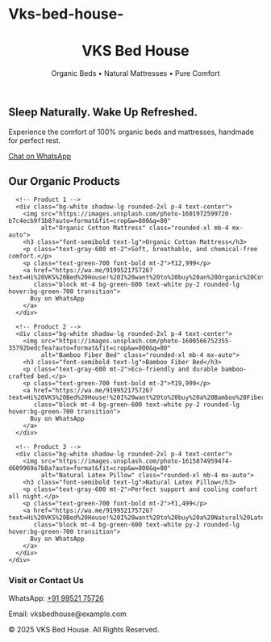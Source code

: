 # Vks-bed-house-
<!DOCTYPE html>
<html lang="en">
<head>
  <meta charset="UTF-8" />
  <meta name="viewport" content="width=device-width, initial-scale=1.0" />
  <title>VKS Bed House - Organic Beds & Mattresses</title>
  <script src="https://cdn.tailwindcss.com"></script>
</head>
<body class="bg-gray-50 text-gray-800">
  <!-- Header -->
  <header class="bg-green-700 text-white p-6 text-center shadow-lg">
    <h1 class="text-3xl font-bold">VKS Bed House</h1>
    <p class="text-sm mt-2">Organic Beds • Natural Mattresses • Pure Comfort</p>
  </header>

  <!-- Hero Section -->
  <section class="text-center py-10 bg-green-100">
    <h2 class="text-2xl font-semibold mb-4">Sleep Naturally. Wake Up Refreshed.</h2>
    <p class="max-w-xl mx-auto mb-6 text-gray-600">
      Experience the comfort of 100% organic beds and mattresses, handmade for perfect rest.
    </p>
    <a href="https://wa.me/919952175726?text=Hello%20VKS%20Bed%20House!%20I%20want%20to%20know%20more%20about%20your%20products."
       class="bg-green-600 text-white px-6 py-3 rounded-full hover:bg-green-700 transition">
      Chat on WhatsApp
    </a>
  </section>

  <!-- Products Section -->
  <section class="py-10 px-6">
    <h2 class="text-center text-2xl font-bold mb-8">Our Organic Products</h2>
    <div class="grid md:grid-cols-3 gap-8 max-w-6xl mx-auto">

      <!-- Product 1 -->
      <div class="bg-white shadow-lg rounded-2xl p-4 text-center">
        <img src="https://images.unsplash.com/photo-1601972599720-b7c4ecb9f1b8?auto=format&fit=crop&w=800&q=80"
             alt="Organic Cotton Mattress" class="rounded-xl mb-4 mx-auto">
        <h3 class="font-semibold text-lg">Organic Cotton Mattress</h3>
        <p class="text-gray-600 mt-2">Soft, breathable, and chemical-free comfort.</p>
        <p class="text-green-700 font-bold mt-2">₹12,999</p>
        <a href="https://wa.me/919952175726?text=Hi%20VKS%20Bed%20House!%20I%20want%20to%20buy%20an%20Organic%20Cotton%20Mattress."
           class="block mt-4 bg-green-600 text-white py-2 rounded-lg hover:bg-green-700 transition">
          Buy on WhatsApp
        </a>
      </div>

      <!-- Product 2 -->
      <div class="bg-white shadow-lg rounded-2xl p-4 text-center">
        <img src="https://images.unsplash.com/photo-1600566752355-35792bedcfea?auto=format&fit=crop&w=800&q=80"
             alt="Bamboo Fiber Bed" class="rounded-xl mb-4 mx-auto">
        <h3 class="font-semibold text-lg">Bamboo Fiber Bed</h3>
        <p class="text-gray-600 mt-2">Eco-friendly and durable bamboo-crafted bed.</p>
        <p class="text-green-700 font-bold mt-2">₹19,999</p>
        <a href="https://wa.me/919952175726?text=Hi%20VKS%20Bed%20House!%20I%20want%20to%20buy%20a%20Bamboo%20Fiber%20Bed."
           class="block mt-4 bg-green-600 text-white py-2 rounded-lg hover:bg-green-700 transition">
          Buy on WhatsApp
        </a>
      </div>

      <!-- Product 3 -->
      <div class="bg-white shadow-lg rounded-2xl p-4 text-center">
        <img src="https://images.unsplash.com/photo-1615874959474-d609969a7b8a?auto=format&fit=crop&w=800&q=80"
             alt="Natural Latex Pillow" class="rounded-xl mb-4 mx-auto">
        <h3 class="font-semibold text-lg">Natural Latex Pillow</h3>
        <p class="text-gray-600 mt-2">Perfect support and cooling comfort all night.</p>
        <p class="text-green-700 font-bold mt-2">₹1,499</p>
        <a href="https://wa.me/919952175726?text=Hi%20VKS%20Bed%20House!%20I%20want%20to%20buy%20a%20Natural%20Latex%20Pillow."
           class="block mt-4 bg-green-600 text-white py-2 rounded-lg hover:bg-green-700 transition">
          Buy on WhatsApp
        </a>
      </div>
    </div>
  </section>

  <!-- Contact Section -->
  <footer class="bg-green-700 text-white text-center py-6">
    <h3 class="font-semibold text-lg mb-2">Visit or Contact Us</h3>
    <p class="text-sm">WhatsApp: <a href="https://wa.me/919952175726" class="underline">+91 99521 75726</a></p>
    <p class="text-sm mt-1">Email: vksbedhouse@example.com</p>
    <p class="text-sm mt-1">© 2025 VKS Bed House. All Rights Reserved.</p>
  </footer>
</body>
</html>
